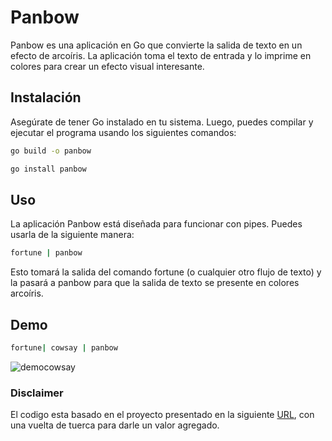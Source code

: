 # Panbow
Panbow es una aplicación en Go que convierte la salida de texto en un efecto de arcoíris. La aplicación toma el texto de entrada y lo imprime en colores para crear un efecto visual interesante.

## Instalación
Asegúrate de tener Go instalado en tu sistema. Luego, puedes compilar y ejecutar el programa usando los siguientes comandos:

```bash
go build -o panbow
```
```bash
go install panbow
```
## Uso
La aplicación Panbow está diseñada para funcionar con pipes. Puedes usarla de la siguiente manera:

```bash
fortune | panbow
```
Esto tomará la salida del comando fortune (o cualquier otro flujo de texto) y la pasará a panbow para que la salida de texto se presente en colores arcoíris.

## Demo
```bash
fortune| cowsay | panbow
```
![democowsay](https://i.imgur.com/eidczDM.png)

### Disclaimer
El codigo esta basado en el proyecto presentado en la siguiente [URL](https://flaviocopes.com/go-tutorial-lolcat/), con una vuelta de tuerca para darle un valor agregado.

